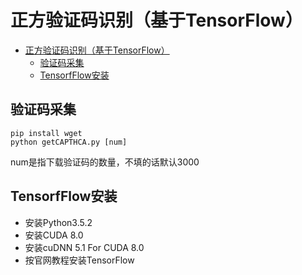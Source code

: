 # 正方验证码识别（基于TensorFlow）
<!-- TOC -->

- [正方验证码识别（基于TensorFlow）](#正方验证码识别基于tensorflow)
    - [验证码采集](#验证码采集)
    - [TensorfFlow安装](#tensorfflow安装)

<!-- /TOC -->
## 验证码采集
    pip install wget
    python getCAPTHCA.py [num]
num是指下载验证码的数量，不填的话默认3000
## TensorfFlow安装
- 安装Python3.5.2
- 安装CUDA 8.0
- 安装cuDNN 5.1 For CUDA 8.0
- 按官网教程安装TensorFlow
